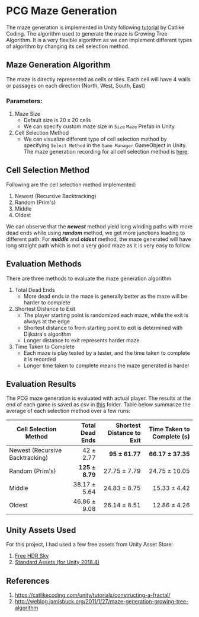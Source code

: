 # PCG Maze Generation
The maze generation is implemented in Unity following [tutorial](https://catlikecoding.com/unity/tutorials/maze/) by Catlike Coding. The algorithm used to generate the maze is Growing Tree Algorithm. It is a very flexible algorithm as we can implement different types of algorithm by changing its cell selection method. 

## Maze Generation Algorithm
The maze is directly represented as cells or tiles. Each cell will have 4 walls or passages on each direction (North, West, South, East)
### Parameters:
1. Maze Size
    * Default size is 20 x 20 cells
    * We can specify custom maze size in `Size` `Maze` Prefab in Unity.
2. Cell Selection Method
    * We can visualize different type of cell selection method by specifying `Select Method` in the `Game Manager` GameObject in Unity. The maze generation recording for all cell selection method is [here](./pcg_maze_generation.mp4).


## Cell Selection Method
Following are the cell selection method implemented:
1. Newest (Recursive Backtracking)
2. Random (Prim's)
3. Middle
4. Oldest

We can observe that the ***newest*** method yield long winding paths with more dead ends while using ***random*** method, we get more junctions leading to different path.
For ***middle*** and ***oldest*** method, the maze generated will have long straight path which is not a very good maze as it is very easy to follow.

## Evaluation Methods
There are three methods to evaluate the maze generation algorithm
1. Total Dead Ends
    * More dead ends in the maze is generally better as the maze will be harder to complete
2. Shortest Distance to Exit
    * The player starting point is randomized each maze, while the exit is always at the edge
    * Shortest distance to from starting point to exit is determined with Dijkstra's algorithm
    * Longer distance to exit represents harder maze
3. Time Taken to Complete
    * Each maze is play tested by a tester, and the time taken to complete it is recorded
    * Longer time taken to complete means the maze generated is harder

## Evaluation Results
The PCG maze generation is evaluated with actual player. The results at the end of each game is saved as csv in [this](./Evaluation%20Results) folder.
Table below summarize the average of each selection method over a few runs:

| Cell Selection Method           | Total Dead Ends | Shortest Distance to Exit | Time Taken to Complete (s) |
|---------------------------------|----------------:|--------------------------:|---------------------------:|
| Newest (Recursive Backtracking) |       42 ± 2.77 |            **95 ± 61.77** |          **66.17 ± 37.35** |
| Random (Prim's)                 |  **125 ± 8.79** |             27.75 ±  7.79 |              24.75 ± 10.05 |
| Middle                          |    38.17 ± 5.64 |             24.83 ±  8.75 |              15.33 ±  4.42 |
| Oldest                          |    46.86 ± 9.08 |             26.14 ±  8.51 |              12.86 ±  4.26 |

## Unity Assets Used
For this project, I had used a few free assets from Unity Asset Store:
1. [Free HDR Sky](https://assetstore.unity.com/packages/2d/textures-materials/sky/free-hdr-sky-61217)
2. [Standard Assets (for Unity 2018.4)](https://assetstore.unity.com/packages/essentials/asset-packs/standard-assets-for-unity-2018-4-32351)

## References
1. https://catlikecoding.com/unity/tutorials/constructing-a-fractal/
2. http://weblog.jamisbuck.org/2011/1/27/maze-generation-growing-tree-algorithm
